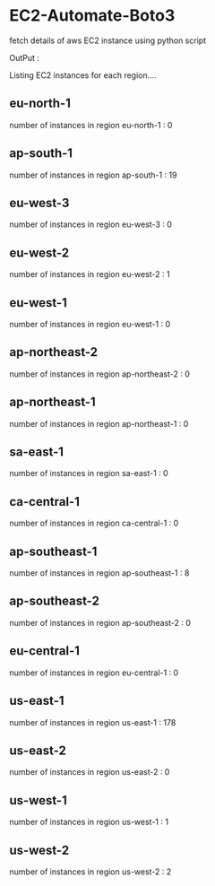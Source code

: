# EC2-Automate-Boto3
fetch details of aws EC2 instance using python script

OutPut :

Listing EC2 instances for each region....



eu-north-1
---------
number of instances in region eu-north-1 : 0

ap-south-1
---------
number of instances in region ap-south-1 : 19

eu-west-3
---------
number of instances in region eu-west-3 : 0

eu-west-2
---------
number of instances in region eu-west-2 : 1

eu-west-1
---------
number of instances in region eu-west-1 : 0

ap-northeast-2
---------
number of instances in region ap-northeast-2 : 0

ap-northeast-1
---------
number of instances in region ap-northeast-1 : 0

sa-east-1
---------
number of instances in region sa-east-1 : 0

ca-central-1
---------
number of instances in region ca-central-1 : 0

ap-southeast-1
---------
number of instances in region ap-southeast-1 : 8

ap-southeast-2
---------
number of instances in region ap-southeast-2 : 0

eu-central-1
---------
number of instances in region eu-central-1 : 0

us-east-1
---------
number of instances in region us-east-1 : 178

us-east-2
---------
number of instances in region us-east-2 : 0

us-west-1
---------
number of instances in region us-west-1 : 1

us-west-2
---------
number of instances in region us-west-2 : 2

